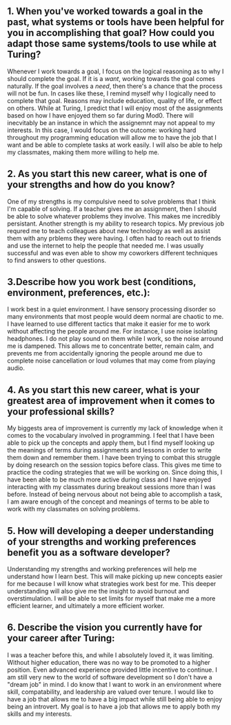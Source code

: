 ## 1. When you've worked towards a goal in the past, what systems or tools have been helpful for you in accomplishing that goal? How could you adapt those same systems/tools to use while at Turing?

Whenever I work towards a goal, I focus on the logical reasoning as to why I should complete the goal. If it is a *want*, 
working towards the goal comes naturally. If the goal involves a *need*, then there's a chance that the process
will not be fun. In cases like these, I remind myself why I logically need to complete that goal. Reasons may include 
education, quality of life, or effect on others. While at Turing, I predict that I will enjoy most of the assignments 
based on how I have enjoyed them so far during Mod0. There will inecvitably be an instance in which the assignemnt 
may not appeal to my interests. In this case, I would focus on the outcome: working hard throughout my programming 
education will allow me to have the job that I want and be able to complete tasks at work easily. I will also be 
able to help my classmates, making them more willing to help me.




## 2. As you start this new career, what is one of your strengths and how do you know?

One of my strengths is my compulsive need to solve problems that I think I'm capable of solving. If a teacher gives me 
an assignment, then I should be able to solve whatever problems they involve. This makes me incredibly persistant. Another 
strength is my ability to research topics. My previous job requred me to teach colleagues about new technology as well as assist them with any prblems they were having. I often had to reach out to friends and use the internet to help the people
that needed me. I was usually successful and was even able to show my coworkers different techniques to find answers 
to other questions.




## 3.Describe how you work best (conditions, environment, preferences, etc.):

I work best in a quiet environment. I have sensory processing disorder so many environments that most people would deem 
normal are chaotic to me. I have learned to use different tactics that make it easier for me to work without affecting 
the people around me. For instance, I use noise isolating headphones. I do not play sound on them while I work, so the noise arround me is dampened. This allows me to concentrate better, remain calm, and prevents me from accidentally ignoring the people around me due to complete noise cancellation or loud volumes that may come from playing audio.




## 4. As you start this new career, what is your greatest area of improvement when it comes to your professional skills?

My biggests area of improvement is currently my lack of knowledge when it comes to the vocabulary involved in programming. I feel that I have been able to pick up the concepts and apply them, but I find myself looking up the meanings of terms during assignments and lessons in order to write them down and remember them. I have been trying to combat this struggle by doing research on the session topics before class. This gives me time to practice the coding strategies that we will be working on. Since doing this, I have been able to be much more active during class and I have enjoyed interacting with my classmates during breakout sessions more than I was before. Instead of being nervous about not being able to accomplish a task, I am aware enough of the concept and meanings of terms to be able to work with my classmates on solving problems. 




## 5. How will developing a deeper understanding of your strengths and working preferences benefit you as a software developer?

Understanding my strengths and working preferences will help me understand how I learn best. This will make picking up new concepts easier for me because I will know what strategies work best for me. This deeper understanding will also give me the insight to avoid burnout and overstimulation. I will be able to set limits for myself that make me a more efficient learner, and ultimately a more efficient worker.




## 6. Describe the vision you currently have for your career after Turing:

I was a teacher before this, and while I absolutely loved it, it was limiting. Without higher education, there was no way to be promoted to a higher position. Even advanced experience provided little incentive to continue. I am still very new to the world of software development so I don't have a "dream job" in mind. I do know that I want to work in an environment where skill, compatability, and leadership are valued over tenure. I would like to have a job that allows me to have a big impact while still being able to enjoy being an introvert. My goal is to have a job that allows me to apply both my skills and my interests. 
